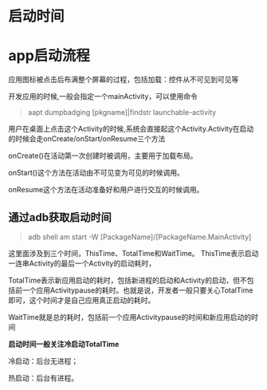 # 启动时间

# app启动流程

应用图标被点击后布满整个屏幕的过程，包括加载：控件从不可见到可见等

开发应用的时候,一般会指定一个mainActivity，可以使用命令

>aapt dumpbadging [pkgname]|findstr launchable-activity

用户在桌面上点击这个Activity的时候,系统会直接起这个Activity.Activity在启动的时候会走onCreate/onStart/onResume三个方法

onCreate()在活动第一次创建时被调用，主要用于加载布局。

onStart()这个方法在活动由不可见变为可见的时候调用。

onResume这个方法在活动准备好和用户进行交互的时候调用。

## 通过adb获取启动时间

>adb shell am start -W [PackageName]/[PackageName.MainActivity]

这里面涉及到三个时间，ThisTime、TotalTime和WaitTime。
ThisTime表示启动一连串Activity的最后一个Activity的启动耗时，

TotalTime表示新应用启动的耗时，包括新进程的启动和Activity的启动，但不包括前一个应用Activitypause的耗时。也就是说，开发者一般只要关心TotalTime即可，这个时间才是自己应用真正启动的耗时。

WaitTime就是总的耗时，包括前一个应用Activitypause的时间和新应用启动的时间

**启动时间一般关注冷启动TotalTime**

冷启动：后台无进程；

热启动：后台有进程。

